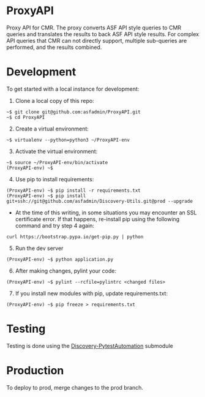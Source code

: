 # ProxyAPI
Proxy API for CMR. The proxy converts ASF API style queries to CMR queries and translates the results to back ASF API style results. For complex API queries that CMR can not directly support, multiple sub-queries are performed, and the results combined.

# Development
To get started with a local instance for development:

1. Clone a local copy of this repo:
```
~$ git clone git@github.com:asfadmin/ProxyAPI.git
~$ cd ProxyAPI
```

2. Create a virtual environment:
```
~$ virtualenv --python=python3 ~/ProxyAPI-env
```

3. Activate the virtual environment:
```
~$ source ~/ProxyAPI-env/bin/activate
(ProxyAPI-env) ~$
```

4. Use pip to install requirements:
```
(ProxyAPI-env) ~$ pip install -r requirements.txt
(ProxyAPI-env) ~$ pip install git+ssh://git@github.com/asfadmin/Discovery-Utils.git@prod --upgrade
```

  - At the time of this writing, in some situations you may encounter an SSL certificate error. If that happens, re-install pip using the following command and try step 4 again:
  ```
  curl https://bootstrap.pypa.io/get-pip.py | python
  ```

5. Run the dev server
```
(ProxyAPI-env) ~$ python application.py
```

6. After making changes, pylint your code:
```
(ProxyAPI-env) ~$ pylint --rcfile=pylintrc <changed files>
```

7. If you install new modules with pip, update requirements.txt:
```
(ProxyAPI-env) ~$ pip freeze > requirements.txt
```

# Testing
Testing is done using the [Discovery-PytestAutomation](https://github.com/asfadmin/Discovery-PytestAutomation) submodule

# Production
To deploy to prod, merge changes to the prod branch.
